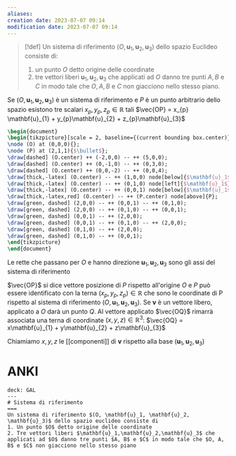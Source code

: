 ```yaml
---
aliases: 
creation date: 2023-07-07 09:14
modification date: 2023-07-07 09:14
---
```


>[!def]
>Un sistema di riferimento $(O, \mathbf{u}_{1}, \mathbf{u}_{2}, \mathbf{u}_{3} )$ dello spazio Euclideo consiste di:
> 1. un punto $O$ detto origine delle coordinate
> 2. tre vettori liberi $\mathbf{u}_{1},\mathbf{u}_{2},\mathbf{u}_{3}$ che applicati ad $O$ danno tre punti $A,B$ e $C$ in modo tale che $O, A, B$ e $C$ non giacciono nello stesso piano.

Se $(O, \mathbf{u}_{1}, \mathbf{u}_{2}, \mathbf{u}_{3})$ è un sistema di riferimento e $P$ è un punto arbitrario dello spazio esistono tre scalari $x_{p}, y_{p}, z_{p} \in \mathbb{R}$ tali $\vec{OP} = x_{p} \mathbf{u}_{1} + y_{p}\mathbf{u}_{2} + z_{p}\mathbf{u}_{3}$

```tikz
\begin{document}
\begin{tikzpicture}[scale = 2, baseline={(current bounding box.center)}]
\node (O) at (0,0,0){};
\node (P) at (2,1,1){$\bullet$};
\draw[dashed] (O.center) ++ (-2,0,0) -- ++ (5,0,0);
\draw[dashed] (O.center) ++ (0,-1,0) -- ++ (0,3,0);
\draw[dashed] (O.center) ++ (0,0,-2) -- ++ (0,0,4);
\draw[thick,-latex] (O.center) -- ++ (1,0,0) node[below]{$\mathbf{u}_1$}; 
\draw[thick,-latex] (O.center) -- ++ (0,1,0) node[left]{$\mathbf{u}_1$};
\draw[thick,-latex] (O.center) -- ++ (0,0,1) node[below]{$\mathbf{u}_1$};
\draw[thick,-latex,red] (O.center) -- ++ (P.center) node[above]{P};
\draw[green, dashed] (2,0,0) -- ++ (0,0,1) -- ++ (0,1,0);
\draw[green, dashed] (2,0,0) -- ++ (0,1,0) -- ++ (0,0,1);
\draw[green, dashed] (0,0,1) -- ++ (2,0,0);
\draw[green, dashed] (0,0,1) -- ++ (0,1,0) -- ++ (2,0,0);
\draw[green, dashed] (0,1,0) -- ++ (2,0,0);
\draw[green, dashed] (0,1,0) -- ++ (0,0,1);
\end{tikzpicture}
\end{document}
```
Le rette che passano per $O$ e hanno direzione $\mathbf{u}_{1},\mathbf{u}_{2},\mathbf{u}_{3}$ sono gli assi del sistema di riferimento

$\vec{OP}$ si dice vettore posizione di $P$ rispetto all'origine $O$ e $P$ può essere identificato con la terna $(x_{p},y_{p},z_{p}) \in \mathbb{R}$ che sono le coordinate di P rispetto al sistema di riferimento $(O, \mathbf{u}_{1},\mathbf{u}_{2},\mathbf{u}_{3})$.
Se $\mathbf{v}$ è un vettore libero, applicato a $O$ darà un punto $Q$. Al vettore applicato $\vec{OQ}$ rimarrà associata una terna di coordinate $(x,y,z) \in \mathbb{R}^3$: $\vec{OQ} = x\mathbf{u}_{1} + y\mathbf{u}_{2} + z\mathbf{u}_{3}$

Chiamiamo $x,y,z$ le [[componenti]] di $\mathbf{v}$ rispetto alla base $(\mathbf{u}_{1},\mathbf{u}_{2},\mathbf{u}_{3})$

# ANKI

```anki
deck: GAL 
---
# Sistema di riferimento
===
Un sistema di riferimento $(O, \mathbf{u}_1, \mathbf{u}_2, \mathbf{u}_3)$ dello spazio euclideo consiste di
1. Un punto $O$ detto origine delle coordinate
2. Tre vettori liberi $\mathbf{u}_1,\mathbf{u}_2,\mathbf{u}_3$ che applicati ad $O$ danno tre punti $A, B$ e $C$ in modo tale che $O, A, B$ e $C$ non giacciono nello stesso piano
```
